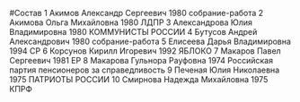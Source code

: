 #Состав
1 Акимов Александр Сергеевич 1980 собрание-работа
2 Акимова Ольга Михайловна 1980 ЛДПР
3 Александрова Юлия Владимировна 1980 КОММУНИСТЫ РОССИИ
4 Бутусов Андрей Александрович 1980 собрание-работа
5 Елисеева Дарья Владимировна 1994 СР
6 Корсунов Кирилл Игоревич 1992 ЯБЛОКО
7 Макаров Павел Сергеевич 1981 ЕР
8 Макарова Гульнора Рауфовна 1974 Российская партия пенсионеров за справедливость
9 Печеная Юлия Николаевна 1975 ПАТРИОТЫ РОССИИ
10 Смирнова Надежда Михайловна 1975 КПРФ
